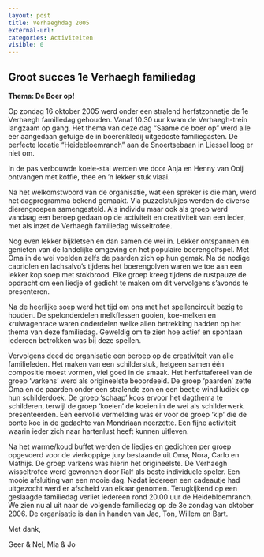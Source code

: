```yaml
---
layout: post
title: Verhaeghdag 2005
external-url:
categories: Activiteiten
visible: 0
---
```


##  Groot succes 1e Verhaegh familiedag
__Thema: De Boer op!__

Op zondag 16 oktober 2005 werd onder een stralend herfstzonnetje de 1e Verhaegh familiedag gehouden. Vanaf 10.30 uur kwam de Verhaegh-trein langzaam op gang. Het thema van deze dag “Saame de boer op” werd alle eer aangedaan getuige de  in boerenkledij uitgedoste familiegasten. De perfecte locatie “Heidebloemranch” aan de Snoertsebaan in Liessel loog er niet om.

In de pas verbouwde koeie-stal werden we door Anja en Henny van Ooij ontvangen met koffie, thee en ’n lekker stuk vlaai.

Na het welkomstwoord van de organisatie, wat een spreker is die man, werd het dagprogramma bekend gemaakt. Via puzzelstukjes werden de diverse dierengroepen samengesteld. Als individu maar ook als groep werd vandaag  een beroep gedaan op de activiteit en creativiteit van een ieder, met als inzet de Verhaegh familiedag wisseltrofee.

Nog even lekker bijkletsen en dan samen de wei in. Lekker ontspannen en  genieten van de landelijke omgeving en het populaire boerengolfspel. Met Oma in de wei voelden zelfs de paarden zich op hun gemak. Na de nodige capriolen en lachsalvo’s tijdens het boerengolven waren we toe aan een lekker kop soep met stokbrood. Elke groep kreeg tijdens de rustpauze de opdracht om een liedje of gedicht te maken om dit vervolgens s’avonds te presenteren.

Na de heerlijke soep werd het tijd om ons met het spellencircuit bezig te houden. De spelonderdelen melkflessen gooien, koe-melken en kruiwagenrace waren onderdelen welke allen betrekking hadden op het thema van deze familiedag. Geweldig om te zien hoe actief en spontaan iedereen betrokken was bij deze spellen.

Vervolgens deed de organisatie een beroep op de creativiteit van alle familieleden. Het maken van een schilderstuk, hetgeen samen één compositie moest vormen, viel goed in de smaak. Het herfsttafereel van de groep ‘varkens’ werd als origineelste beoordeeld. De groep ‘paarden’ zette Oma en de paarden onder een stralende zon en een beetje wind ludiek op hun schilderdoek. De groep ‘schaap’ koos ervoor het dagthema te schilderen, terwijl de groep ‘koeien’ de koeien in de wei als schilderwerk presenteerden. Een eervolle vermelding was er voor de groep ‘kip’ die de bonte koe in de gedachte van Mondriaan neerzette. Een fijne activiteit waarin ieder zich naar hartenlust heeft kunnen uitleven.

Na het warme/koud buffet werden de liedjes en gedichten per groep opgevoerd voor de vierkoppige jury bestaande uit Oma, Nora, Carlo en Mathijs. De groep varkens was hierin het origineelste. De Verhaegh wisseltrofee werd gewonnen door Ralf als beste individuele speler. Een mooie afsluiting van een mooie dag. Nadat iedereen een cadeautje had uitgezocht werd er afscheid van elkaar genomen. Terugkijkend op een geslaagde familiedag verliet iedereen rond 20.00 uur de Heidebloemranch. We zien nu al uit naar de volgende familiedag op de 3e zondag van oktober 2006. De organisatie is dan in handen van Jac, Ton, Willem en Bart.

Met dank,

Geer & Nel, Mia & Jo
